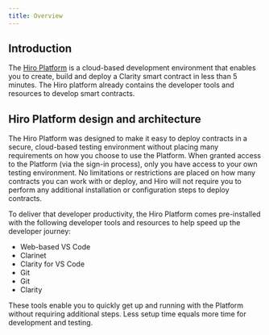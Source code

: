 ```yaml
---
title: Overview
---
```


## Introduction

The [Hiro Platform](https://platform.hiro.so/) is a cloud-based development environment that enables you to create, build and deploy a Clarity smart contract in less than 5 minutes. The Hiro platform already contains the developer tools and resources to develop smart contracts.

## Hiro Platform design and architecture

The Hiro Platform was designed to make it easy to deploy contracts in a secure, cloud-based testing environment without placing many requirements on how you choose to use the Platform. When granted access to the Platform (via the sign-in process), only you have access to your own testing environment. No limitations or restrictions are placed on how many contracts you can work with or deploy, and Hiro will not require you to perform any additional installation or configuration steps to deploy contracts.

To deliver that developer productivity, the Hiro Platform comes pre-installed with the following developer tools and resources to help speed up the developer journey:

- Web-based VS Code
- Clarinet
- Clarity for VS Code
- Git
- Git
- Clarity

These tools enable you to quickly get up and running with the Platform without requiring additional steps. Less setup time equals more time for development and testing.
